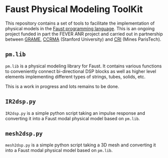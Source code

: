 # Faust Physical Modeling ToolKit

This repository contains a set of tools to facilitate the implementation of physical models in the [Faust programming language](http://faust.grame.fr). This is an ongoing project funded in part the FEVER ANR project and carried out in partnership between [GRAME](http://grmae.fr), [CCRMA](https://ccrma.stanford.edu) (Stanford University) and [CRI](https://www.cri.mines-paristech.fr/) (Mines ParisTech).

## `pm.lib`

`pm.lib` is a physical modeling library for Faust. It contains various functions to conveniently connect bi-directional DSP blocks as well as higher level elements implementing different types of strings, tubes, solids, etc.

This is a work in progress and lots remains to be done.

## `IR2dsp.py`

`IR2dsp.py` is a simple python script taking an impulse response and converting it into a Faust modal physical model based on `pm.lib`. 

## `mesh2dsp.py`

`mesh2dsp.py` is a simple python script taking a 3D mesh and converting it into a Faust modal physical model based on `pm.lib`. 
